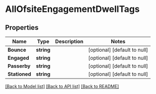 # AllOfsiteEngagementDwellTags

## Properties
Name | Type | Description | Notes
------------ | ------------- | ------------- | -------------
**Bounce** | **string** |  | [optional] [default to null]
**Engaged** | **string** |  | [optional] [default to null]
**Passerby** | **string** |  | [optional] [default to null]
**Stationed** | **string** |  | [optional] [default to null]

[[Back to Model list]](../README.md#documentation-for-models) [[Back to API list]](../README.md#documentation-for-api-endpoints) [[Back to README]](../README.md)

